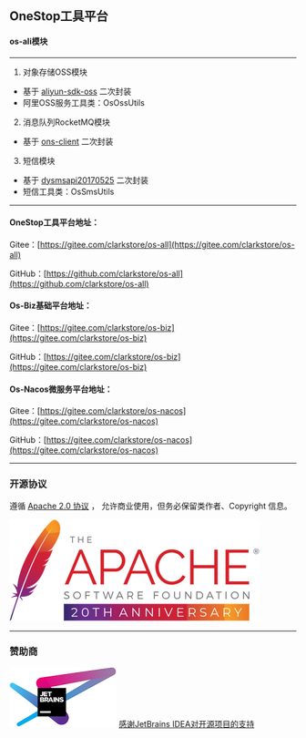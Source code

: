 ## OneStop工具平台
#### os-ali模块

---

1. 对象存储OSS模块
- 基于 [aliyun-sdk-oss](https://help.aliyun.com/product/31815.html) 二次封装
- 阿里OSS服务工具类：OsOssUtils
2. 消息队列RocketMQ模块
- 基于 [ons-client](https://help.aliyun.com/product/29530.html) 二次封装
3. 短信模块
- 基于 [dysmsapi20170525](https://help.aliyun.com/product/44282.html) 二次封装
- 短信工具类：OsSmsUtils

---

#### OneStop工具平台地址：
Gitee：[https://gitee.com/clarkstore/os-all](https://gitee.com/clarkstore/os-all)

GitHub：[https://github.com/clarkstore/os-all](https://github.com/clarkstore/os-all)

#### Os-Biz基础平台地址：
Gitee：[https://gitee.com/clarkstore/os-biz](https://gitee.com/clarkstore/os-biz)

GitHub：[https://gitee.com/clarkstore/os-biz](https://gitee.com/clarkstore/os-biz)

#### Os-Nacos微服务平台地址：
Gitee：[https://gitee.com/clarkstore/os-nacos](https://gitee.com/clarkstore/os-nacos)

GitHub：[https://gitee.com/clarkstore/os-nacos](https://gitee.com/clarkstore/os-nacos)

---
### 开源协议
遵循 [Apache 2.0 协议](https://www.apache.org/licenses/LICENSE-2.0.html) ，
允许商业使用，但务必保留类作者、Copyright 信息。

![](apache.png)

---
### 赞助商
[![JetBrains IDEA](jetbrains.png)](https://jb.gg/OpenSource)
[感谢JetBrains IDEA对开源项目的支持](https://jb.gg/OpenSource)